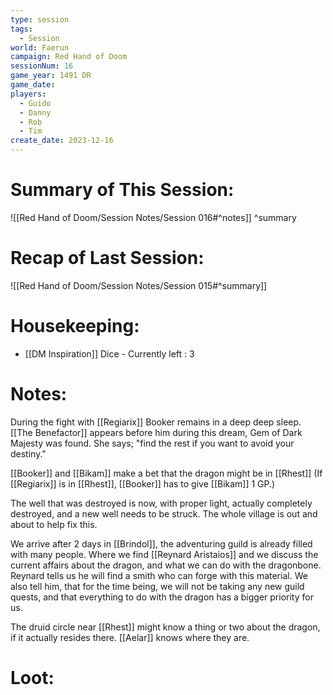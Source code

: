 ```yaml
---
type: session
tags:
  - Session
world: Faerun
campaign: Red Hand of Doom
sessionNum: 16
game_year: 1491 DR
game_date: 
players:
  - Guido
  - Danny
  - Rob
  - Tim
create_date: 2023-12-16
---
```


# Summary of This Session:
![[Red Hand of Doom/Session Notes/Session 016#^notes]]
^summary

# Recap of Last Session:
![[Red Hand of Doom/Session Notes/Session 015#^summary]]

# Housekeeping:
- [[DM Inspiration]] Dice - Currently left : 3

# Notes:
During the fight with [[Regiarix]] Booker remains in a deep deep sleep.
[[The Benefactor]] appears before him during this dream, Gem of Dark Majesty was found. She says; "find the rest if you want to avoid your destiny."

[[Booker]] and [[Bikam]] make a bet that the dragon might be in [[Rhest]]
(If [[Regiarix]] is in [[Rhest]], [[Booker]] has to give [[Bikam]] 1 GP.)

The well that was destroyed is now, with proper light, actually completely destroyed, and a new well needs to be struck. The whole village is out and about to help fix this.

We arrive after 2 days in [[Brindol]], the adventuring guild is already filled with many people. Where we find [[Reynard Aristaios]] and we discuss the current affairs about the dragon, and what we can do with the dragonbone. Reynard tells us he will find a smith who can forge with this material. 
We also tell him, that for the time being, we will not be taking any new guild quests, and that everything to do with the dragon has a bigger priority for us.

The druid circle near [[Rhest]] might know a thing or two about the dragon, if it actually resides there. [[Aelar]] knows where they are.


# Loot:
